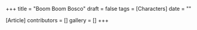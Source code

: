 +++
title = "Boom Boom Bosco"
draft = false
tags = [Characters]
date = ""

[Article]
contributors = []
gallery = []
+++